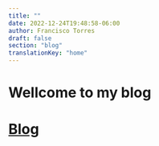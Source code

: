 ```yaml
---
title: ""
date: 2022-12-24T19:48:58-06:00
author: Francisco Torres
draft: false
section: "blog"
translationKey: "home"
---
```


# Wellcome to my blog

# [Blog](blog/)
